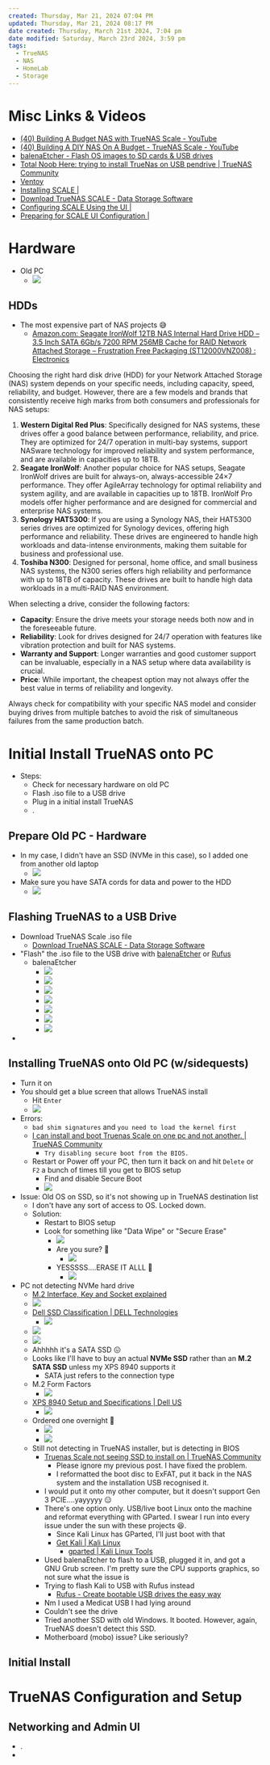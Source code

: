 ```yaml
---
created: Thursday, Mar 21, 2024 07:04 PM
updated: Thursday, Mar 21, 2024 08:17 PM
date created: Thursday, March 21st 2024, 7:04 pm
date modified: Saturday, March 23rd 2024, 3:59 pm
tags:
  - TrueNAS
  - NAS
  - HomeLab
  - Storage
---
```


# Misc Links & Videos
- [(40) Building A Budget NAS with TrueNAS Scale - YouTube](https://www.youtube.com/watch?v=iSpL9LnczVQ)
- [(40) Building A DIY NAS On A Budget - TrueNAS Scale - YouTube](https://www.youtube.com/watch?v=jf_5FaVFnrU)
- [balenaEtcher - Flash OS images to SD cards & USB drives](https://etcher.balena.io/)
- [Total Noob Here: trying to install TrueNas on USB pendrive | TrueNAS Community](https://www.truenas.com/community/threads/total-noob-here-trying-to-install-truenas-on-usb-pendrive.102312/)
- [Ventoy](https://www.ventoy.net/en/index.html)
- [Installing SCALE |](https://www.truenas.com/docs/scale/gettingstarted/install/installingscale/)
- [Download TrueNAS SCALE - Data Storage Software](https://www.truenas.com/download-truenas-scale/?submissionGuid=b256dc43-0345-4eee-9ce8-83b058681d6c)
- [Configuring SCALE Using the UI |](https://www.truenas.com/docs/scale/23.10/gettingstarted/configure/uiconfigurationscale/)
- [Preparing for SCALE UI Configuration |](https://www.truenas.com/docs/scale/gettingstarted/install/installprepnonenterprise/)
# Hardware
- Old PC
	- ![](IMG-20240322153112079.png)
## HDDs
- The most expensive part of NAS projects 😅
	- [Amazon.com: Seagate IronWolf 12TB NAS Internal Hard Drive HDD – 3.5 Inch SATA 6Gb/s 7200 RPM 256MB Cache for RAID Network Attached Storage – Frustration Free Packaging (ST12000VNZ008) : Electronics](https://www.amazon.com/Seagate-IronWolf-12TB-Internal-Drive/dp/B084ZTSMWF)
  
Choosing the right hard disk drive (HDD) for your Network Attached Storage (NAS) system depends on your specific needs, including capacity, speed, reliability, and budget. However, there are a few models and brands that consistently receive high marks from both consumers and professionals for NAS setups:
1. **Western Digital Red Plus**: Specifically designed for NAS systems, these drives offer a good balance between performance, reliability, and price. They are optimized for 24/7 operation in multi-bay systems, support NASware technology for improved reliability and system performance, and are available in capacities up to 18TB.
2. **Seagate IronWolf**: Another popular choice for NAS setups, Seagate IronWolf drives are built for always-on, always-accessible 24×7 performance. They offer AgileArray technology for optimal reliability and system agility, and are available in capacities up to 18TB. IronWolf Pro models offer higher performance and are designed for commercial and enterprise NAS systems.
3. **Synology HAT5300**: If you are using a Synology NAS, their HAT5300 series drives are optimized for Synology devices, offering high performance and reliability. These drives are engineered to handle high workloads and data-intense environments, making them suitable for business and professional use.
4. **Toshiba N300**: Designed for personal, home office, and small business NAS systems, the N300 series offers high reliability and performance with up to 18TB of capacity. These drives are built to handle high data workloads in a multi-RAID NAS environment.

When selecting a drive, consider the following factors:
- **Capacity**: Ensure the drive meets your storage needs both now and in the foreseeable future.
- **Reliability**: Look for drives designed for 24/7 operation with features like vibration protection and built for NAS systems.
- **Warranty and Support**: Longer warranties and good customer support can be invaluable, especially in a NAS setup where data availability is crucial.
- **Price**: While important, the cheapest option may not always offer the best value in terms of reliability and longevity.

Always check for compatibility with your specific NAS model and consider buying drives from multiple batches to avoid the risk of simultaneous failures from the same production batch.
# Initial Install TrueNAS onto PC
- Steps:
	- Check for necessary hardware on old PC
	- Flash .iso file to a USB drive
	- Plug in a initial install TrueNAS
	- .
## Prepare Old PC - Hardware
- In my case, I didn't have an SSD (NVMe in this case), so I added one from another old laptop
	- ![](IMG-20240322153551912.png)
- Make sure you have SATA cords for data and power to the HDD
	- ![](IMG-20240322183337356.png)
## Flashing TrueNAS to a USB Drive
- Download TrueNAS Scale .iso file
	- [Download TrueNAS SCALE - Data Storage Software](https://www.truenas.com/download-truenas-scale/?submissionGuid=b256dc43-0345-4eee-9ce8-83b058681d6c) 
- "Flash" the .iso file to the USB drive with [balenaEtcher](https://etcher.balena.io/) or [Rufus](https://rufus.ie/en/)
	- balenaEtcher 
		- ![](IMG-20240321200339446.png)
		- ![](IMG-20240321200536640.png)
		- ![](IMG-20240321200600459.png)
		- ![](IMG-20240321200727215.png)
		- ![](IMG-20240321200816421.png)
		- ![](IMG-20240321200848777.png)
		- ![](IMG-20240321201727697.png)
- 
## Installing TrueNAS onto Old PC (w/sidequests)
- Turn it on
- You should get a blue screen that allows TrueNAS install
	- Hit `Enter`
	- ![](IMG-20240322193419746.png)
- Errors:
	- `bad shim signatures` and `you need to load the kernel first`
	- [I can install and boot Truenas Scale on one pc and not another. | TrueNAS Community](https://www.truenas.com/community/threads/i-can-install-and-boot-truenas-scale-on-one-pc-and-not-another.106601/)
		- `Try disabling secure boot from the BIOS.`
	- Restart or Power off your PC, then turn it back on and hit `Delete` or `F2` a bunch of times till you get to BIOS setup
		- Find and disable Secure Boot
		- ![](IMG-20240322193526832.png)
- Issue: Old OS on SSD, so it's not showing up in TrueNAS destination list
	- I don't have any sort of access to OS.  Locked down.
	- Solution:
		- Restart to BIOS setup
		- Look for something like "Data Wipe" or "Secure Erase"
			- ![](IMG-20240322194928178.png)
			- Are you sure? 🤔
				- ![](IMG-20240322195314784.png)
			- YESSSSS....ERASE IT ALLL 👿
				- ![](IMG-20240322195331132.png)
- PC not detecting NVMe hard drive
	- [M.2 Interface, Key and Socket explained](https://www.atpinc.com/blog/what-is-m.2-M-B-BM-key-socket-3)
	- ![](_attachments/Turning%20Old%20PC%20into%20NAS%20in%202024/IMG-20240322232532184.png)
	- [‎Dell SSD Classification | DELL Technologies](https://www.dell.com/community/en/conversations/inspiron/dell-ssd-classification/647f8d18f4ccf8a8ded8bf24)
		- ![](_attachments/Turning%20Old%20PC%20into%20NAS%20in%202024/IMG-20240322233725728.png)
	- ![](_attachments/Turning%20Old%20PC%20into%20NAS%20in%202024/IMG-20240322232325273.png)
	- ![](_attachments/Turning%20Old%20PC%20into%20NAS%20in%202024/IMG-20240322232412962.png)
	- Ahhhhh it's a SATA SSD 😖
	- Looks like I'll have to buy an actual **NVMe SSD** rather than an **M.2 SATA SSD** unless my XPS 8940 supports it
		- SATA just refers to the connection type
	- M.2 Form Factors
		- ![](_attachments/Turning%20Old%20PC%20into%20NAS%20in%202024/IMG-20240322232816814.png)
	- [XPS 8940 Setup and Specifications | Dell US](https://www.dell.com/support/manuals/en-us/xps-8940-desktop/xps-8940-setup-and-specifications/specifications-of-xps-8940?guid=guid-7c9f07ce-626e-44ca-be3a-a1fb036413f9&lang=en-us) 
		- ![](_attachments/Turning%20Old%20PC%20into%20NAS%20in%202024/IMG-20240322233032344.png)
	- Ordered one overnight 🥴
		- ![](_attachments/Turning%20Old%20PC%20into%20NAS%20in%202024/IMG-20240323115107483.png)
		- ![](_attachments/Turning%20Old%20PC%20into%20NAS%20in%202024/IMG-20240323115310427.png)
	- Still not detecting in TrueNAS installer, but is detecting in BIOS
		- [Truenas Scale not seeing SSD to install on | TrueNAS Community](https://www.truenas.com/community/threads/truenas-scale-not-seeing-ssd-to-install-on.104153/)
			- Please ignore my previous post. I have fixed the problem.  
			- I reformatted the boot disc to ExFAT, put it back in the NAS system and the installation USB recognised it.
		- I would put it onto my other computer, but it doesn't support Gen 3 PCIE....yayyyyy 😑
		- There's one option only.  USB/live boot Linux onto the machine and reformat everything with GParted.  I swear I run into every issue under the sun with these projects 😆.
			- Since Kali Linux has GParted, I'll just boot with that
			- [Get Kali | Kali Linux](https://www.kali.org/get-kali/#kali-live) 
				- [gparted | Kali Linux Tools](https://www.kali.org/tools/gparted/)
		- Used balenaEtcher to flash to a USB, plugged it in, and got a GNU Grub screen.  I'm pretty sure the CPU supports graphics, so not sure what the issue is
		- Trying to flash Kali to USB with Rufus instead
			- [Rufus - Create bootable USB drives the easy way](https://rufus.ie/en/)
		- Nm I used a Medicat USB I had lying around
		- Couldn't see the drive
		- Tried another SSD with old Windows.  It booted.  However, again, TrueNAS doesn't detect this SSD.
		- Motherboard (mobo) issue? Like seriously?
## Initial Install 

# TrueNAS Configuration and Setup
## Networking and Admin UI 
- .
- 